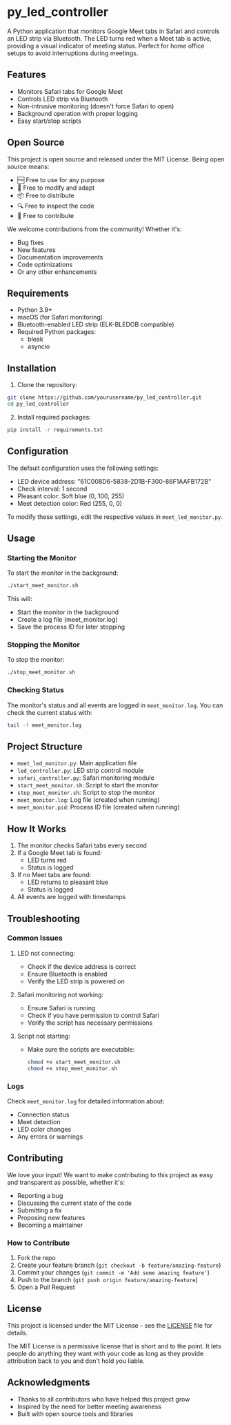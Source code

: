 # py_led_controller

A Python application that monitors Google Meet tabs in Safari and controls an LED strip via Bluetooth. The LED turns red when a Meet tab is active, providing a visual indicator of meeting status. Perfect for home office setups to avoid interruptions during meetings.

## Features

- Monitors Safari tabs for Google Meet
- Controls LED strip via Bluetooth
- Non-intrusive monitoring (doesn't force Safari to open)
- Background operation with proper logging
- Easy start/stop scripts

## Open Source

This project is open source and released under the MIT License. Being open source means:

- 🆓 Free to use for any purpose
- 🔧 Free to modify and adapt
- 📦 Free to distribute
- 🔍 Free to inspect the code
- 🤝 Free to contribute

We welcome contributions from the community! Whether it's:
- Bug fixes
- New features
- Documentation improvements
- Code optimizations
- Or any other enhancements

## Requirements

- Python 3.9+
- macOS (for Safari monitoring)
- Bluetooth-enabled LED strip (ELK-BLEDOB compatible)
- Required Python packages:
  - bleak
  - asyncio

## Installation

1. Clone the repository:
```bash
git clone https://github.com/yourusername/py_led_controller.git
cd py_led_controller
```

2. Install required packages:
```bash
pip install -r requirements.txt
```

## Configuration

The default configuration uses the following settings:
- LED device address: "61C008D6-5838-2D1B-F300-86F1AAFB172B"
- Check interval: 1 second
- Pleasant color: Soft blue (0, 100, 255)
- Meet detection color: Red (255, 0, 0)

To modify these settings, edit the respective values in `meet_led_monitor.py`.

## Usage

### Starting the Monitor

To start the monitor in the background:
```bash
./start_meet_monitor.sh
```

This will:
- Start the monitor in the background
- Create a log file (meet_monitor.log)
- Save the process ID for later stopping

### Stopping the Monitor

To stop the monitor:
```bash
./stop_meet_monitor.sh
```

### Checking Status

The monitor's status and all events are logged in `meet_monitor.log`. You can check the current status with:
```bash
tail -f meet_monitor.log
```

## Project Structure

- `meet_led_monitor.py`: Main application file
- `led_controller.py`: LED strip control module
- `safari_controller.py`: Safari monitoring module
- `start_meet_monitor.sh`: Script to start the monitor
- `stop_meet_monitor.sh`: Script to stop the monitor
- `meet_monitor.log`: Log file (created when running)
- `meet_monitor.pid`: Process ID file (created when running)

## How It Works

1. The monitor checks Safari tabs every second
2. If a Google Meet tab is found:
   - LED turns red
   - Status is logged
3. If no Meet tabs are found:
   - LED returns to pleasant blue
   - Status is logged
4. All events are logged with timestamps

## Troubleshooting

### Common Issues

1. LED not connecting:
   - Check if the device address is correct
   - Ensure Bluetooth is enabled
   - Verify the LED strip is powered on

2. Safari monitoring not working:
   - Ensure Safari is running
   - Check if you have permission to control Safari
   - Verify the script has necessary permissions

3. Script not starting:
   - Make sure the scripts are executable:
     ```bash
     chmod +x start_meet_monitor.sh
     chmod +x stop_meet_monitor.sh
     ```

### Logs

Check `meet_monitor.log` for detailed information about:
- Connection status
- Meet detection
- LED color changes
- Any errors or warnings

## Contributing

We love your input! We want to make contributing to this project as easy and transparent as possible, whether it's:

- Reporting a bug
- Discussing the current state of the code
- Submitting a fix
- Proposing new features
- Becoming a maintainer

### How to Contribute

1. Fork the repo
2. Create your feature branch (`git checkout -b feature/amazing-feature`)
3. Commit your changes (`git commit -m 'Add some amazing feature'`)
4. Push to the branch (`git push origin feature/amazing-feature`)
5. Open a Pull Request

## License

This project is licensed under the MIT License - see the [LICENSE](LICENSE) file for details.

The MIT License is a permissive license that is short and to the point. It lets people do anything they want with your code as long as they provide attribution back to you and don't hold you liable.

## Acknowledgments

- Thanks to all contributors who have helped this project grow
- Inspired by the need for better meeting awareness
- Built with open source tools and libraries
 
